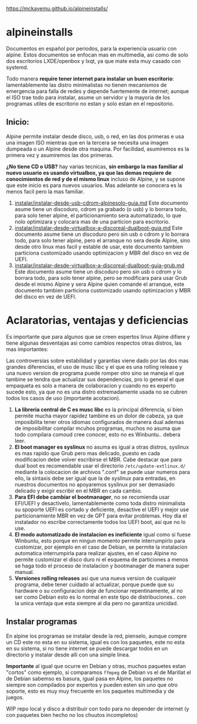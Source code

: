 https://mckayemu.github.io/alpineinstalls/

# alpineinstalls

Documentos en español por periodos, para la experiencia usuario con alpine. 
Estos documentos se enfocan mas en multimedia, asi como de solo dos escritorios LXDE/openbox y lxqt, 
ya que mate esta muy casado con systemd.

Todo manera **require tener internet para instalar un buen escritorio**: lamentablemente 
las distro minimalistas no tienen mecanismos de emergencia para falla de redes y depende fuertemente de internet; 
aunque el ISO trae todo para instalar, asume un servidor y la mayoria de los programas utiles de escritorio 
no estan y solo estan en el repositorio.

## Inicio:

Alpine permite instalar desde disco, usb, o red, en las dos primeras e usa una imagen ISO mientras 
que en la tercera se necesita una imagen dumpeada o un Alpine desde otra maquina. Por facilidad, 
asumiremos es la primera vez y asumiremos las dos primeras.

**¿No tiene CD o USB?** hay varias tecnicas, **sin embargo la mas familiar al nuevo usuario es usando virtualbox, 
ya que las demas requiere de conocimientos de red y de el mismo linux** incluso de Alpine, y se supone 
que este inicio es para nuevos usuarios. Mas adelante se conocera es la menos facil pero la mas familiar.

1. [instalar/instalar-desde-usb-cdrom-alpinesolo-guia.md](instalar/instalar-desde-usb-cdrom-alpinesolo-guia.md)
Este documento asume tiene un discoduro, cdrom ya grabado (o usb) y lo borrara todo, para solo tener alpine, 
el particionamiento sera automatizado, lo que nolo optimizara y colocara mas de una particion para escritorio.
2. [instalar/instalar-desde-virtualbox-a-discoreal-dualboot-guia.md](instalar/instalar-desde-virtualbox-a-discoreal-dualboot-guia-grub.md)
Este documento asume tiene un discoduro pero sin usb o cdrom y lo borrara todo, para solo tener alpine, 
pero el arranque no sera desde Alpine, sino desde otro linux mas facil y estable de usar, 
este documento tambien particiona customizado usando optimizacion y MBR del disco en vez de UEFI.
3. [instalar/instalar-desde-virtualbox-a-discoreal-dualboot-guia-grub.md](instalar/instalar-desde-virtualbox-a-discoreal-dualboot-guia-grub.md)
Este documento asume tiene un discoduro pero sin usb o cdrom y lo borrara todo, para solo tener alpine, 
pero se modificara para usar Grub desde el mismo Alpine y sera Alpine quien comande el arranque, 
este documento tambien particiona customizado usando optimizacion y MBR del disco en vez de UEFI.

# Aclaratorias, ventajas y deficiencias

Es importante que para algunos que se creen espertos linux Alpine difiere y tiene algunas
desventajas asi como cambios respectos otras distros, las mas importantes:

Las controversias sobre estabilidad y garantias viene dado por las dos mas grandes diferencias, 
el uso de musc libc y el que es una rolling release y una nuevo version de programa puede romper otro 
sino se maneja el que tambine se tendra que actualizar sus dependencias, pro lo general 
el que empaqueta es solo a manera de colaboracion y cuando no es experto sucede esto, 
ya que no es una distro extremadamente usada no se cubren todos los casos de uso (importante acotacion).

1. **La libreria central de C es musc libc** es la principal diferencia, si bien permite 
mucha mayor rapidez tambine es un dolor de cabeza, ya que imposibilita tener otros idiomas 
configurados de manera dual ademas de imposibilitar compilar mcuhos programas, muchos 
no asuma que todo compilara comoud cree conocer, esto no es Winbuntu.. debera leer.
2. **El boot manager es syslinux** no asuma es igual a otras distros, syslinux es mas 
rapido que Grub pero mas delicado, puesto en cada modificacion debe volver escribirse el MBR. 
Cabe destacar que para dual boot es recomendable usar el directorio `/etc/update-extlinux.d/` 
mediante la colocacion de archivos ".conf" se puede usar numeros para ello, la sintaxis debe 
ser igual que la de syslinux para entradas, en nuestros documentos no apoyaremos syslinux 
por ser demasiado delicado y exigir escribir en el MBR en cada cambio.
3. **Para EFI debe cambiar el bootmanager**, no se recomienda usar EFI/UEFI y desactivelo, 
lamentablemente como toda distro minimalista su spoporte UEFI es cortado y deficiente, 
desactive el UEFI y mejor use particionamiente MBR en vez de GPT para evitar problemas. 
Hoy dia el instalador no escribe correctamente todos los UEFI boot, asi que no lo use.
4. **El modo automatizado de instalacion es ineficiente** igual como si fuese Winbuntu, 
esto porque en ningun momento permite interrumpirlo para customizar, por ejemplo en el 
caso de Debian, se permite la instalacion automatica interrumpirla para realizar ajustes, 
en el caso Alpine no permite customizar el disco duro ni el esquema de particiones 
a menos se haga todo el proceso de instalacion y bootmanager de manera super manual.
5. **Versiones rolling releases** asi que una nueva version de cualqueir programa, 
debe tener cuidado al actualizar, porque puede que su hardware o su configuracion deje 
de funcionar repentinamente, al no ser como Debian esto es lo normal en este tipo de 
distribuciones.. con la unica ventaja que esta siempre al dia pero no garantiza unicidad.


## Instalar programas

En alpine los programas se instalar desde la red, pienselo, aunque compre un CD este no esta en su sistema, 
igual es con los paquetes, este no esta en su sistema, si no tiene internet se puede descargar todos 
en un directorio y instalar desde alli con una simple linea.

**Importante** al igual que ocurre en Debian y otras, muchos paquetes estan "cortos" como ejemplo, si 
comparamos `ffmpeg` de Debian vs el de Marillat el de Debian sabemso es basura, igual pasa en Alpine, 
los paquetes no siempre son compilados por expertos y pueden esten sin uno que otro soporte, esto 
es muy muy frecuente en los paquetes multimedia y de juegos.

WIP repo local y disco a distribuir con todo para no depender de internet (y con paquetes bien hecho no los chuutos incompletos)
